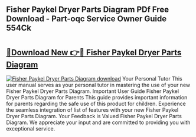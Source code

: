 ## Fisher Paykel Dryer Parts Diagram PDf Free Download - Part-oqc Service Owner Guide 554Ck

# <h2><a href="http://dfreml.blite.top/?on=Fisher+Paykel+Dryer+Parts+Diagram">🔗Download New 👉🔴 Fisher Paykel Dryer Parts Diagram</a></h2>

[![Fisher Paykel Dryer Parts Diagram download](https://i.imgur.com/lujVjoI.png)](http://dfreml.blite.top/?on=Fisher+Paykel+Dryer+Parts+Diagram)
Your Personal Tutor This user manual serves as your personal tutor in mastering the use of your new Fisher Paykel Dryer Parts Diagram. Important User Guide Fisher Paykel Dryer Parts Diagram for Parents This guide provides important information for parents regarding the safe use of this product for children. Experience the seamless integration of list of features with your new Fisher Paykel Dryer Parts Diagram. Your Feedback is Valued Fisher Paykel Dryer Parts Diagram. We appreciate your input and are committed to providing you with exceptional service.
